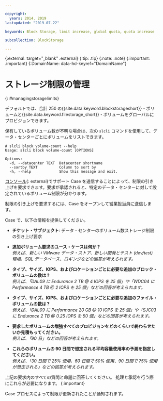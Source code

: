 ```yaml
---

copyright:
  years: 2014, 2019
lastupdated: "2019-07-22"

keywords: Block Storage, limit increase, global quota, quota increase

subcollection: BlockStorage

---
```

{:external: target="_blank" .external}
{:tip: .tip}
{:note: .note}
{:important: .important}
{:DomainName: data-hd-keyref="DomainName"}

# ストレージ制限の管理
{: #managingstoragelimits}

デフォルトでは、合計 250 の{{site.data.keyword.blockstorageshort}}・ボリュームと{{site.data.keyword.filestorage_short}}・ボリュームをグローバルにプロビジョンできます。

保有しているボリューム数が不明な場合は、次の `slcli` コマンドを使用して、データ・センターごとにボリュームをリストできます。
```
# slcli block volume-count --help
Usage: slcli block volume-count [OPTIONS]

Options:
  -d, --datacenter TEXT  Datacenter shortname
  --sortby TEXT          Column to sort by
  -h, --help             Show this message and exit.
```

[コンソール](https://{DomainName}/unifiedsupport/cases/add){: external}でサポート Case を送信することによって、制限の引き上げを要求できます。要求が承認されると、特定のデータ・センターに対して設定されているボリューム制限が分かります。  

制限の引き上げを要求するには、Case をオープンして営業担当員に送信します。

Case で、以下の情報を提供してください。

- **チケット・サブジェクト**: データ・センターのボリューム数ストレージ制限の引き上げ要求

- **追加ボリューム要求のユース・ケースは何か ?** <br />
*例えば、新しい VMware データ・ストア、新しい開発とテスト (dev/test) 環境、SQL データベース、ロギングなどの回答が考えられます。*

- **タイプ、サイズ、IOPS、およびロケーションごとに必要な追加のブロック・ボリュームの数は ?** <br />
*例えば、「DAL09 に Endurance 2 TB @ 4 IOPS を 25 個」や「WDC04 に Performance 4 TB @ 2 IOPS を 25 個」などの回答が考えられます。*

- **タイプ、サイズ、IOPS、およびロケーションごとに必要な追加のファイル・ボリュームの数は ?** <br />
*例えば、「DAL09 に Performance 20 GB @ 10 IOPS を 25 個」や「SJC03 に Endurance 2 TB @ 0.25 IOPS を 50 個」などの回答が考えられます。*

- **要求したボリュームの増強すべてのプロビジョンをどのくらいで終わらせたいか見積もってください。** <br />
*例えば、「90 日」などの回答が考えられます。*

- **これらのボリュームの 90 日間で想定される平均容量使用率の予測を指定してください。** <br />
*例えば、「30 日間で 25% 使用、60 日間で 50% 使用、90 日間で 75% 使用が想定される」などの回答が考えられます。*

上記の要求内のすべての質問と命題に回答してください。 処理と承認を行う際にこれらが必要になります。
{:important}

Case プロセスによって制限が更新されたことが通知されます。
